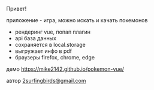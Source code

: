Привет!

приложение - игра, можно искать и качать покемонов
 - рендеринг vue, попап плагин
 - api база данных
 - сохраняется в local.storage
 - выгружает инфо в pdf
 - браузеры firefox, chrome, edge
 
 демо https://mike2142.github.io/pokemon-vue/
 
 автор 2surfingbirds@gmail.com

